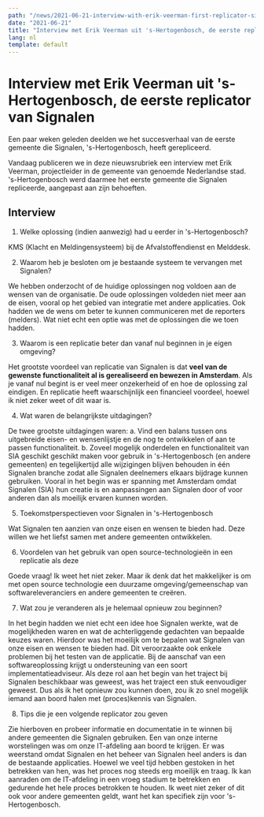 ```yaml
---
path: "/news/2021-06-21-interview-with-erik-veerman-first-replicator-signalen/". 
date: "2021-06-21"
title: "Interview met Erik Veerman uit 's-Hertogenbosch, de eerste replicator van Signalen"
lang: nl
template: default
---
```


# Interview met Erik Veerman uit 's-Hertogenbosch, de eerste replicator van Signalen

Een paar weken geleden deelden we het succesverhaal van de eerste gemeente die Signalen, 's-Hertogenbosch, heeft gerepliceerd.

Vandaag publiceren we in deze nieuwsrubriek een interview met Erik Veerman, projectleider in de gemeente van genoemde Nederlandse stad. 's-Hertogenbosch werd daarmee het eerste gemeente die Signalen repliceerde, aangepast aan zijn behoeften.

## Interview

1. Welke oplossing (indien aanwezig) had u eerder in 's-Hertogenbosch?

KMS (Klacht en Meldingensysteem) bij de Afvalstoffendienst en Melddesk.

2. Waarom heb je besloten om je bestaande systeem te vervangen met Signalen?

We hebben onderzocht of de huidige oplossingen nog voldoen aan de wensen van de organisatie. De oude oplossingen voldeden niet meer aan de eisen, vooral op het gebied van integratie met andere applicaties. Ook hadden we de wens om beter te kunnen communiceren met de reporters (melders). Wat niet echt een optie was met de oplossingen die we toen hadden.

3. Waarom is een replicatie beter dan vanaf nul beginnen in je eigen omgeving?

Het grootste voordeel van replicatie van Signalen is dat **veel van de gewenste functionaliteit al is gerealiseerd en bewezen in Amsterdam**. Als je vanaf nul begint is er veel meer onzekerheid of en hoe de oplossing zal eindigen. En replicatie heeft waarschijnlijk een financieel voordeel, hoewel ik niet zeker weet of dit waar is.

4. Wat waren de belangrijkste uitdagingen?

De twee grootste uitdagingen waren:
     a. Vind een balans tussen ons uitgebreide eisen- en wensenlijstje en de nog te ontwikkelen of aan te passen functionaliteit.
     b. Zoveel mogelijk onderdelen en functionaliteit van SIA geschikt geschikt maken voor gebruik in 's-Hertogenbosch (en andere gemeenten) en tegelijkertijd alle wijzigingen blijven behouden in één Signalen branche zodat alle Signalen deelnemers elkaars bijdrage kunnen gebruiken. Vooral in het begin was er spanning met Amsterdam omdat Signalen (SIA) hun creatie is en aanpassingen aan Signalen door of voor anderen dan als moeilijk ervaren kunnen worden.
    
5. Toekomstperspectieven voor Signalen in 's-Hertogenbosch

Wat Signalen ten aanzien van onze eisen en wensen te bieden had. Deze willen we het liefst samen met andere gemeenten ontwikkelen.

6. Voordelen van het gebruik van open source-technologieën in een replicatie als deze

Goede vraag! Ik weet het niet zeker. Maar ik denk dat het makkelijker is om met open source technologie een duurzame omgeving/gemeenschap van softwareleveranciers en andere gemeenten te creëren.

7. Wat zou je veranderen als je helemaal opnieuw zou beginnen?

In het begin hadden we niet echt een idee hoe Signalen werkte, wat de mogelijkheden waren en wat de achterliggende gedachten van bepaalde keuzes waren. Hierdoor was het moeilijk om te bepalen wat Signalen van onze eisen en wensen te bieden had. Dit veroorzaakte ook enkele problemen bij het testen van de applicatie. Bij de aanschaf van een softwareoplossing krijgt u ondersteuning van een soort implementatieadviseur. Als deze rol aan het begin van het traject bij Signalen beschikbaar was geweest, was het traject een stuk eenvoudiger geweest. Dus als ik het opnieuw zou kunnen doen, zou ik zo snel mogelijk iemand aan boord halen met (proces)kennis van Signalen.

8. Tips die je een volgende replicator zou geven

Zie hierboven en probeer informatie en documentatie in te winnen bij andere gemeenten die Signalen gebruiken.
Een van onze interne worstelingen was om onze IT-afdeling aan boord te krijgen. Er was weerstand omdat Signalen en het beheer van Signalen heel anders is dan de bestaande applicaties. Hoewel we veel tijd hebben gestoken in het betrekken van hen, was het proces nog steeds erg moeilijk en traag. Ik kan aanraden om de IT-afdeling in een vroeg stadium te betrekken en gedurende het hele proces betrokken te houden.
Ik weet niet zeker of dit ook voor andere gemeenten geldt, want het kan specifiek zijn voor 's-Hertogenbosch.

